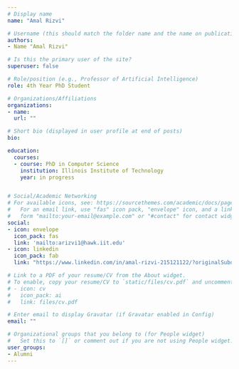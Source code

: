 ```yaml
---
# Display name
name: "Amal Rizvi"

# Username (this should match the folder name and the name on publications)
authors:
- Name "Amal Rizvi"

# Is this the primary user of the site?
superuser: false

# Role/position (e.g., Professor of Artificial Intelligence)
role: 4th Year PhD Student

# Organizations/Affiliations
organizations:
- name: 
  url: ""

# Short bio (displayed in user profile at end of posts)
bio: 

education:
  courses:
  - course: PhD in Computer Science
    institution: Illinois Institute of Technology
    year: in progress


# Social/Academic Networking
# For available icons, see: https://sourcethemes.com/academic/docs/page-builder/#icons
#   For an email link, use "fas" icon pack, "envelope" icon, and a link in the
#   form "mailto:your-email@example.com" or "#contact" for contact widget.
social:
- icon: envelope
  icon_pack: fas
  link: 'mailto:arizvi1@hawk.iit.edu'
- icon: linkedin
  icon_pack: fab
  link: "https://www.linkedin.com/in/amal-rizvi-215121122/?originalSubdomain=in"

# Link to a PDF of your resume/CV from the About widget.
# To enable, copy your resume/CV to `static/files/cv.pdf` and uncomment the lines below.
# - icon: cv
#   icon_pack: ai
#   link: files/cv.pdf

# Enter email to display Gravatar (if Gravatar enabled in Config)
email: ""

# Organizational groups that you belong to (for People widget)
#   Set this to `[]` or comment out if you are not using People widget.
user_groups:
- Alumni
---
```

